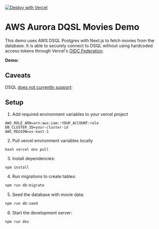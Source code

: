 [![Deploy with Vercel](https://vercel.com/button)](https://vercel.com/new/clone?repository-url=https%3A%2F%2Fgithub.com%2Fvercel%2Faws-dsql-movies-demo)

# AWS Aurora DQSL Movies Demo

This demo uses AWS DSQL Postgres with Next.js to fetch movies from the database. It is able to securely connect to DSQL without using hardcoded access tokens through Vercel's [OIDC Federation](https://vercel.com/docs/security/secure-backend-access/oidc).

**Demo:** 

## Caveats

DSQL [does not currently support](https://docs.aws.amazon.com/aurora-dsql/latest/userguide/working-with-postgresql-compatibility-unsupported-features.html):

## Setup

1. Add required environment variables to your vercel project
```
AWS_ROLE_ARN=arn:aws:iam::YOUR_ACCOUNT:role
DB_CLUSTER_ID=your-cluster-id
AWS_REGION=us-east-1
```

2. Pull vercel environment variables locally

``bash
vercel env pull
``

3. Install dependencies:
```bash
npm install
```

4. Run migrations to create tables:
```bash
npm run db:migrate
```

5. Seed the database with movie data:
```bash
npm run db:seed
```

6. Start the development server:
```bash
npm run dev
```